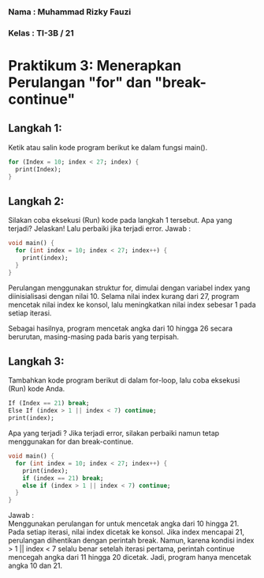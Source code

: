 ### Nama    : Muhammad Rizky Fauzi
### Kelas   : TI-3B / 21

# Praktikum 3: Menerapkan Perulangan "for" dan "break-continue"
## Langkah 1:
Ketik atau salin kode program berikut ke dalam fungsi main().
```dart
for (Index = 10; index < 27; index) {
  print(Index);
}
```

## Langkah 2:
Silakan coba eksekusi (Run) kode pada langkah 1 tersebut. Apa yang terjadi? Jelaskan! Lalu perbaiki jika terjadi error.
Jawab :     
```dart
void main() {
  for (int index = 10; index < 27; index++) {
    print(index);
  }
}
```
Perulangan menggunakan struktur for, dimulai dengan variabel index yang diinisialisasi dengan nilai 10. Selama nilai index kurang dari 27, program mencetak nilai index ke konsol, lalu meningkatkan nilai index sebesar 1 pada setiap iterasi.

Sebagai hasilnya, program mencetak angka dari 10 hingga 26 secara berurutan, masing-masing pada baris yang terpisah.

## Langkah 3:
Tambahkan kode program berikut di dalam for-loop, lalu coba eksekusi (Run) kode Anda.
```dart
If (Index == 21) break;
Else If (index > 1 || index < 7) continue;
print(index);
```
Apa yang terjadi ? Jika terjadi error, silakan perbaiki namun tetap menggunakan for dan break-continue.
```dart
void main() {
  for (int index = 10; index < 27; index++) {
    print(index);
    if (index == 21) break;
    else if (index > 1 || index < 7) continue;
  }
}
```
Jawab :     
Menggunakan perulangan for untuk mencetak angka dari 10 hingga 21. Pada setiap iterasi, nilai index dicetak ke konsol. Jika index mencapai 21, perulangan dihentikan dengan perintah break. Namun, karena kondisi index > 1 || index < 7 selalu benar setelah iterasi pertama, perintah continue mencegah angka dari 11 hingga 20 dicetak. Jadi, program hanya mencetak angka 10 dan 21.
